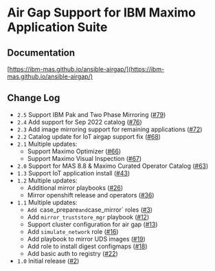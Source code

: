 # Air Gap Support for IBM Maximo Application Suite

## Documentation
[https://ibm-mas.github.io/ansible-airgap/](https://ibm-mas.github.io/ansible-airgap/)

## Change Log

- `2.5` Support IBM Pak and Two Phase Mirroring ([#79](https://github.com/ibm-mas/ansible-airgap/pull/79))
- `2.4` Add support for Sep 2022 catalog ([#76](https://github.com/ibm-mas/ansible-airgap/pull/76))
- `2.3` Add image mirroring support for remaining applications ([#72](https://github.com/ibm-mas/ansible-airgap/pull/72))
- `2.2` Catalog update for IoT airgap support fix ([#68](https://github.com/ibm-mas/ansible-airgap/pull/68))
- `2.1` Multiple updates:
    - Support Maximo Optimizer ([#66](https://github.com/ibm-mas/ansible-airgap/pull/66))
    - Support Maximo Visual Inspection ([#67](https://github.com/ibm-mas/ansible-airgap/pull/67))
- `2.0` Support for MAS 8.8 & Maximo Curated Operator Catalog ([#63](https://github.com/ibm-mas/ansible-airgap/pull/63))
- `1.3` Support IoT application install ([#43](https://github.com/ibm-mas/ansible-airgap/pull/43))
- `1.2` Multiple updates:
    - Additional mirror playbooks ([#26](https://github.com/ibm-mas/ansible-airgap/pull/26))
    - Mirror openshift release and operators ([#36](https://github.com/ibm-mas/ansible-airgap/pull/36))
- `1.1` Multiple updates:
    - `Add `case_prepare` and `case_mirror` roles ([#3](https://github.com/ibm-mas/ansible-airgap/pull/3))
    - Add `mirror_truststore_mgr` playbook ([#12](https://github.com/ibm-mas/ansible-airgap/pull/12))
    - Support cluster configuration for air gap ([#13](https://github.com/ibm-mas/ansible-airgap/pull/13))
    - Add `simulate_network` role ([#16](https://github.com/ibm-mas/ansible-airgap/pull/16))
    - Add playbook to mirror UDS images ([#19](https://github.com/ibm-mas/ansible-airgap/pull/19))
    - Add role to install digest configmaps ([#18](https://github.com/ibm-mas/ansible-airgap/pull/18))
    - Add basic auth to registry ([#22](https://github.com/ibm-mas/ansible-airgap/pull/22))
- `1.0` Initial release ([#2](https://github.com/ibm-mas/ansible-airgap/pull/2))
